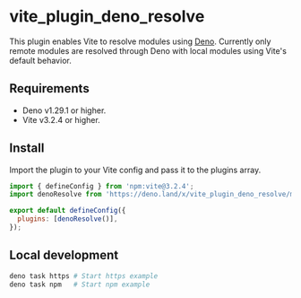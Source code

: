 # vite_plugin_deno_resolve

This plugin enables Vite to resolve modules using [Deno](https://deno.land).
Currently only remote modules are resolved through Deno with local modules using
Vite's default behavior.

## Requirements

- Deno v1.29.1 or higher.
- Vite v3.2.4 or higher.

## Install

Import the plugin to your Vite config and pass it to the plugins array.

```js
import { defineConfig } from 'npm:vite@3.2.4';
import denoResolve from 'https://deno.land/x/vite_plugin_deno_resolve/mod.ts';

export default defineConfig({
  plugins: [denoResolve()],
});
```

## Local development

```sh
deno task https # Start https example
deno task npm   # Start npm example
```
